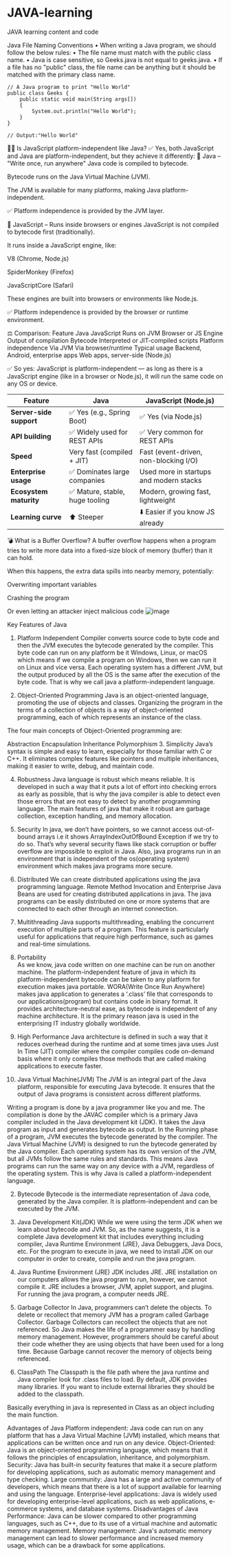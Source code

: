 # JAVA-learning
JAVA learning content and code

Java File Naming Conventions
•	When writing a Java program, we should follow the below rules:
•	The file name must match with the public class name.
•	Java is case sensitive, so Geeks.java is not equal to geeks.java.
•	If a file has no "public" class, the file name can be anything but it should be matched with the primary class name.

```
// A Java program to print "Hello World" 
public class Geeks { 
    public static void main(String args[]) 
    { 
        System.out.println("Hello World"); 
    } 
}

// Output:"Hello World"
```
🧑‍💻 Is JavaScript platform-independent like Java?
✅ Yes, both JavaScript and Java are platform-independent, but they achieve it differently:
🔸 Java – "Write once, run anywhere"
Java code is compiled to bytecode.

Bytecode runs on the Java Virtual Machine (JVM).

The JVM is available for many platforms, making Java platform-independent.

✅ Platform independence is provided by the JVM layer.

🔸 JavaScript – Runs inside browsers or engines
JavaScript is not compiled to bytecode first (traditionally).

It runs inside a JavaScript engine, like:

V8 (Chrome, Node.js)

SpiderMonkey (Firefox)

JavaScriptCore (Safari)

These engines are built into browsers or environments like Node.js.

✅ Platform independence is provided by the browser or runtime environment.

⚖️ Comparison:
Feature	Java	JavaScript
Runs on	JVM	Browser or JS Engine
Output of compilation	Bytecode	Interpreted or JIT-compiled scripts
Platform independence	Via JVM	Via browser/runtime
Typical usage	Backend, Android, enterprise apps	Web apps, server-side (Node.js)

✅ So yes:
JavaScript is platform-independent — as long as there is a JavaScript engine (like in a browser or Node.js), it will run the same code on any OS or device.

| Feature                 | **Java**                       | **JavaScript (Node.js)**                |
| ----------------------- | ------------------------------ | --------------------------------------- |
| **Server-side support** | ✅ Yes (e.g., Spring Boot)      | ✅ Yes (via Node.js)                     |
| **API building**        | ✅ Widely used for REST APIs    | ✅ Very common for REST APIs             |
| **Speed**               | Very fast (compiled + JIT)     | Fast (event-driven, non-blocking I/O)   |
| **Enterprise usage**    | ✅ Dominates large companies    | Used more in startups and modern stacks |
| **Ecosystem maturity**  | ✅ Mature, stable, huge tooling | Modern, growing fast, lightweight       |
| **Learning curve**      | ⬆️ Steeper                     | ⬇️ Easier if you know JS already        |


💣 What is a Buffer Overflow?
A buffer overflow happens when a program tries to write more data into a fixed-size block of memory (buffer) than it can hold.

When this happens, the extra data spills into nearby memory, potentially:

Overwriting important variables

Crashing the program

Or even letting an attacker inject malicious code
![image](https://github.com/user-attachments/assets/bdfa6c59-8689-4b00-853a-4eda09248fa3)

Key Features of Java
1. Platform Independent
Compiler converts source code to byte code and then the JVM executes the bytecode generated by the compiler. This byte code can run on any platform be it Windows, Linux, or macOS which means if we compile a program on Windows, then we can run it on Linux and vice versa. Each operating system has a different JVM, but the output produced by all the OS is the same after the execution of the byte code. That is why we call java a platform-independent language.

2. Object-Oriented Programming
Java is an object-oriented language, promoting the use of objects and classes. Organizing the program in the terms of a collection of objects is a way of object-oriented programming, each of which represents an instance of the class.

The four main concepts of Object-Oriented programming are:

Abstraction
Encapsulation
Inheritance
Polymorphism
3. Simplicity
Java’s syntax is simple and easy to learn, especially for those familiar with C or C++. It eliminates complex features like pointers and multiple inheritances, making it easier to write, debug, and maintain code.

4. Robustness
Java language is robust which means reliable. It is developed in such a way that it puts a lot of effort into checking errors as early as possible, that is why the java compiler is able to detect even those errors that are not easy to detect by another programming language. The main features of java that make it robust are garbage collection, exception handling, and memory allocation.

5. Security
In java, we don’t have pointers, so we cannot access out-of-bound arrays i.e it shows ArrayIndexOutOfBound Exception if we try to do so. That’s why several security flaws like stack corruption or buffer overflow are impossible to exploit in Java. Also, java programs run in an environment that is independent of the os(operating system) environment which makes java programs more secure.

6. Distributed
We can create distributed applications using the java programming language. Remote Method Invocation and Enterprise Java Beans are used for creating distributed applications in java. The java programs can be easily distributed on one or more systems that are connected to each other through an internet connection.

7. Multithreading 
Java supports multithreading, enabling the concurrent execution of multiple parts of a program. This feature is particularly useful for applications that require high performance, such as games and real-time simulations.

8. Portability  
As we know, java code written on one machine can be run on another machine. The platform-independent feature of java in which its platform-independent bytecode can be taken to any platform for execution makes java portable. WORA(Write Once Run Anywhere) makes java application to generates a ‘.class’ file that corresponds to our applications(program) but contains code in binary format. It provides architecture-neutral ease, as bytecode is independent of any machine architecture. It is the primary reason java is used in the enterprising IT industry globally worldwide.

9. High Performance
Java architecture is defined in such a way that it reduces overhead during the runtime and at some times java uses Just In Time (JIT) compiler where the compiler compiles code on-demand basis where it only compiles those methods that are called making applications to execute faster.


1. Java Virtual Machine(JVM)
The JVM is an integral part of the Java platform, responsible for executing Java bytecode. It ensures that the output of Java programs is consistent across different platforms.

Writing a program is done by a java programmer like you and me.
The compilation is done by the JAVAC compiler which is a primary Java compiler included in the Java development kit (JDK). It takes the Java program as input and generates bytecode as output.
In the Running phase of a program, JVM executes the bytecode generated by the compiler.
The Java Virtual Machine (JVM) is designed to run the bytecode generated by the Java compiler. Each operating system has its own version of the JVM, but all JVMs follow the same rules and standards. This means Java programs can run the same way on any device with a JVM, regardless of the operating system. This is why Java is called a platform-independent language.

2. Bytecode
Bytecode is the intermediate representation of Java code, generated by the Java compiler. It is platform-independent and can be executed by the JVM.

3. Java Development Kit(JDK)
While we were using the term JDK when we learn about bytecode and JVM. So, as the name suggests, it is a complete Java development kit that includes everything including compiler, Java Runtime Environment (JRE), Java Debuggers, Java Docs, etc. For the program to execute in java, we need to install JDK on our computer in order to create, compile and run the java program.

4. Java Runtime Environment (JRE)
JDK includes JRE. JRE installation on our computers allows the java program to run, however, we cannot compile it. JRE includes a browser, JVM, applet support, and plugins. For running the java program, a computer needs JRE.

5. Garbage Collector
In Java, programmers can’t delete the objects. To delete or recollect that memory JVM has a program called Garbage Collector. Garbage Collectors can recollect the objects that are not referenced. So Java makes the life of a programmer easy by handling memory management. However, programmers should be careful about their code whether they are using objects that have been used for a long time. Because Garbage cannot recover the memory of objects being referenced.

6. ClassPath
The Classpath is the file path where the java runtime and Java compiler look for .class files to load. By default, JDK provides many libraries. If you want to include external libraries they should be added to the classpath.

Basically everything in java is represented in Class as an object including the main function.

Advantages of Java
Platform independent: Java code can run on any platform that has a Java Virtual Machine (JVM) installed, which means that applications can be written once and run on any device.
Object-Oriented: Java is an object-oriented programming language, which means that it follows the principles of encapsulation, inheritance, and polymorphism.
Security: Java has built-in security features that make it a secure platform for developing applications, such as automatic memory management and type checking.
Large community: Java has a large and active community of developers, which means that there is a lot of support available for learning and using the language.
Enterprise-level applications: Java is widely used for developing enterprise-level applications, such as web applications, e-commerce systems, and database systems.
Disadvantages of Java
Performance: Java can be slower compared to other programming languages, such as C++, due to its use of a virtual machine and automatic memory management.
Memory management: Java's automatic memory management can lead to slower performance and increased memory usage, which can be a drawback for some applications.
